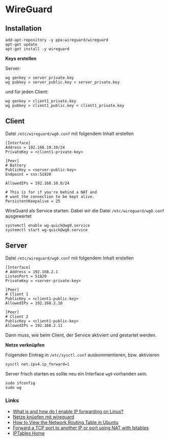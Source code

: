 WireGuard
=========

Installation
------------

    add-apt-repository -y ppa:wireguard/wireguard
    apt-get update
    apt-get install -y wireguard

**Keys erstellen**

Server:

    wg genkey > server_private.key
    wg pubkey > server_public.key < server_private.key
    
und für jeden Client:
    
    wg genkey > client1_private.key
    wg pubkey > client1_public.key < client1_private.key

Client
------
     
Datei `/etc/wireguard/wg0.conf` mit folgendem Inhalt erstellen   
   
    [Interface]
    Address = 192.168.10.10/24
    PrivateKey = <client1-private-key>
    
    [Peer]
    # Battery
    PublicKey = <server-public-key>
    Endpoint = xxx:51820
    
    AllowedIPs = 192.168.10.0/24
    
    # This is for if you're behind a NAT and
    # want the connection to be kept alive.
    PersistentKeepalive = 25

WireGuard als Service starten. Dabei wir die Datei `/etc/wireguard/wg0.conf` ausgewertet 

    systemctl enable wg-quick@wg0.service
    systemctl start wg-quick@wg0.service
   
Server 
------

Datei `/etc/wireguard/wg0.conf` mit folgendem Inhalt erstellen 

    [Interface]
    # Address = 192.168.2.1
    ListenPort = 51820
    PrivateKey = <server-private-key>
    
    [Peer]
    # Client 1
    PublicKey = <client1-public-key>
    AllowedIPs = 192.168.2.10
    
    [Peer]
    # Client 2
    PublicKey = <client1-public-key>
    AllowedIPs = 192.168.2.11

Dann muss, wie beim Client, der Service aktiviert und gestartet werden.

**Netze verknüpfen**

Folgenden Eintrag in `/etc/sysctl.conf` auskommentieren, bzw. aktivieren

    sysctl net.ipv4.ip_forward=1
    
Server frisch starten es sollte neu ein Interface `wg0` vorhanden sein.

    sudo ifconfig
    sudo wg    

### Links

* [What is and how do I enable IP forwarding on Linux?](https://openvpn.net/faq/what-is-and-how-do-i-enable-ip-forwarding-on-linux/)
* [Netze knüpfen mit wireguard](https://www.commander1024.de/wordpress/2019/04/netze-knuepfen-mit-wireguard/)
* [How to View the Network Routing Table in Ubuntu](https://vitux.com/how-to-view-the-network-routing-table-in-ubuntu/)
* [Forward a TCP port to another IP or port using NAT with Iptables](http://jensd.be/343/linux/forward-a-tcp-port-to-another-ip-or-port-using-nat-with-iptables)
* [IPTables Home](https://netfilter.org/)
   